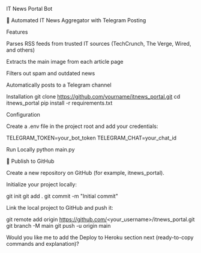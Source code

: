 IT News Portal Bot

📰 Automated IT News Aggregator with Telegram Posting

Features

Parses RSS feeds from trusted IT sources (TechCrunch, The Verge, Wired, and others)

Extracts the main image from each article page

Filters out spam and outdated news

Automatically posts to a Telegram channel

Installation
git clone https://github.com/yourname/itnews_portal.git
cd itnews_portal
pip install -r requirements.txt

Configuration

Create a .env file in the project root and add your credentials:

TELEGRAM_TOKEN=your_bot_token
TELEGRAM_CHAT=your_chat_id

Run Locally
python main.py

🚀 Publish to GitHub

Create a new repository on GitHub (for example, itnews_portal).

Initialize your project locally:

git init
git add .
git commit -m "Initial commit"


Link the local project to GitHub and push it:

git remote add origin https://github.com/<your_username>/itnews_portal.git
git branch -M main
git push -u origin main


Would you like me to add the Deploy to Heroku section next (ready-to-copy commands and explanation)?